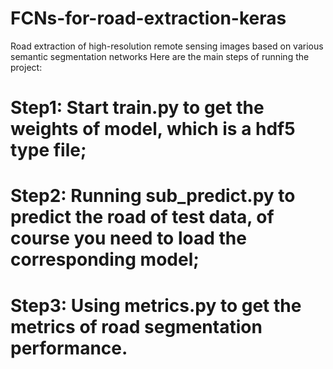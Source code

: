 # FCNs-for-road-extraction-keras
Road extraction of high-resolution remote sensing images based on various semantic segmentation networks
Here are the main steps of running the project:
# Step1: Start train.py to get the weights of model, which is a hdf5 type file;
# Step2: Running sub_predict.py to predict the road of test data, of course you need to load the corresponding model;
# Step3: Using metrics.py to get the metrics of road segmentation performance. 
